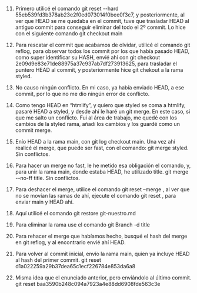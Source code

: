 11. Primero utilicé el comando git reset --hard 55eb539fd3b378ab23e2f0ed073014f0bee0f3c7, y posteriormente, al ver que HEAD se me quedaba en el commit, tuve que trasladar HEAD al antiguo commit para conseguir eliminar del todo el 2º commit. Lo hice con el siguiente comando git checkout main

12. Para rescatar el commit que acabamos de olvidar, utilicé el comando git reflog, para observar todos los commit por los que había pasado HEAD, como super identificar su HASH, envié ahí con git checkout 2e09d9e83e71de88975a37c937ab7df273913625, para trasladar el puntero HEAD al commit, y posteriormente hice git chekout a la rama styled.  

13. No causo ningún conflicto. En mi caso, ya había enviado HEAD, a ese commit, por lo que no me dio ningún error de conflicto. 

19. Como tengo HEAD en “htmlify”, y quiero que styled se coma a htmlify, pasaré HEAD a styled, y desde ahí le haré un git merge. En este caso, si que me salto un conflicto. Fui al área de trabajo, me quedé con los cambios de la styled rama, añadí los cambios y los guardé como un commit merge. 

21. Enío HEAD a la rama main, con git log checkout main. Una vez ahí realicé el merge, que puede ser fast, con el comando: git merge styled. Sin conflictos. 

26. Para hacer un merge no fast, le he metido esa obligación el comando, y, para unir la rama main, donde estaba HEAD, he utilizado title. git merge --no-ff title. Sin conflictos. 

27. Para deshacer el merge, utilice el comando git reset –merge <file>, al ver que no se movían las ramas de ahí, ejecute el comando git reset <hash commit anterior>, para enviar main y HEAD ahí. 

28. Aquí utilicé el comando git restore git-nuestro.md

29. Para eliminar la rama use el comando git Branch -d title

30. Para rehacer el merge que habíamos hecho, busqué el hash del merge en git reflog, y al encontrarlo envié ahí HEAD. 

32. Para volver al commit inicial, envío la rama main, quien ya incluye HEAD al hash del primer commit. git reset d1a022259a29b37dea65c1ecf226784e853da6a8

33. Misma idea que el enunciado anterior, pero enviándolo al último commit. git reset baa3590b248c094a7923a4e88dd6908fde563c3e
